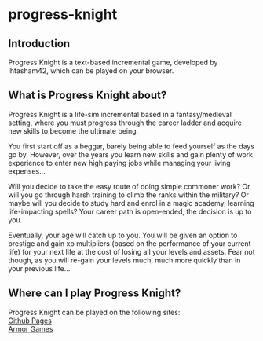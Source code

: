 # progress-knight

## Introduction
Progress Knight is a text-based incremental game, developed by Ihtasham42, which can be played on your browser.

## What is Progress Knight about?
Progress Knight is a life-sim incremental based in a fantasy/medieval setting, where you must progress through the career ladder and acquire new skills to become the ultimate being.

You first start off as a beggar, barely being able to feed yourself as the days go by. However, over the years you learn new skills and gain plenty of work experience to enter new high paying jobs while managing your living expenses...

Will you decide to take the easy route of doing simple commoner work? Or will you go through harsh training to climb the ranks within the military? Or maybe will you decide to study hard and enrol in a magic academy, learning life-impacting spells? Your career path is open-ended, the decision is up to you.

Eventually, your age will catch up to you. You will be given an option to prestige and gain xp multipliers (based on the performance of your current life) for your next life at the cost of losing all your levels and assets. Fear not though, as you will re-gain your levels much, much more quickly than in your previous life...

## Where can I play Progress Knight?
Progress Knight can be played on the following sites:  
[Github Pages](https://ihtasham42.github.io/progress-knight/)  
[Armor Games](https://armorgames.com/progress-knight-game/19095)
